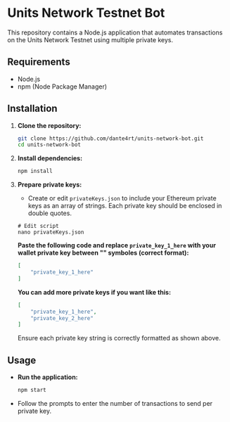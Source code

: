 # Units Network Testnet Bot

This repository contains a Node.js application that automates transactions on the Units Network Testnet using multiple private keys.

## Requirements

- Node.js
- npm (Node Package Manager)

## Installation

1. **Clone the repository:**

   ```bash
   git clone https://github.com/dante4rt/units-network-bot.git
   cd units-network-bot
   ```

2. **Install dependencies:**

   ```bash
   npm install
   ```

3. **Prepare private keys:**

   - Create or edit `privateKeys.json` to include your Ethereum private keys as an array of strings. Each private key should be enclosed in double quotes.

   ```console
   # Edit script
   nano privateKeys.json
   ```

   **Paste the following code and replace `private_key_1_here` with your wallet private key between "" symboles (correct format):**
   ```json
   [
       "private_key_1_here"
   ]
   ```

   **You can add more private keys if you want like this:**
   ```json
   [
       "private_key_1_here",
       "private_key_2_here"
   ]
   ```

   Ensure each private key string is correctly formatted as shown above.

## Usage

- **Run the application:**

  ```bash
  npm start
  ```

- Follow the prompts to enter the number of transactions to send per private key.
